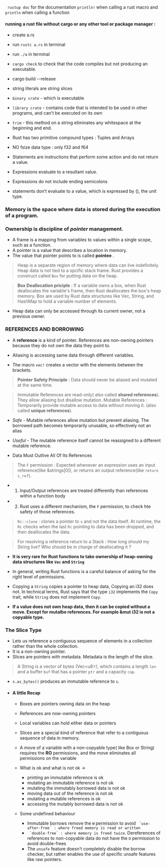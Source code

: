 ` rustup doc` for the documentation
`println!` when calling a rust macro and `println` when calling a function

#### running a rust file without cargo or any other tool or package manager :

- create a.rs
- run `rustc a.rs` in terminal
- run `./a` in terminal

- `cargo check` to check that the code compiles but not producing an executable.

- cargo build --release

- string literals are string slices
- `binary crate` - which is executable
- `library crate` - contains code that is intended to be used in other programs, and can't be executed on its own
- `trim` - this method on a string eliminates any whitespace at the beginning and end.
- Rust has two primitive compound types : Tuples and Arrays
- NO fsize data type : only f32 and f64
- Statements are instructions that perform some action and do not return a value.
- Expressions evaluate to a resultant value.
- Expressions do not include ending semicolons
- statements don’t evaluate to a value, which is expressed by (), the unit type.

### Memory is the space where data is stored during the execution of a program.

### Ownership is discipline of _pointer_ management.

- A frame is a mapping from variables to values within a single scope, such as a function.
- A pointer is a value that describes a location in memory.
- The value that pointer points to is called **pointee** .

> Heap is a separate region of memory where data can live indefinitely. Heap data is not tied to a spcific stack frame. Rust provides a construct called `Box` for putting data on the heap.

> **Box Deallocation priciple** : If a variable owns a box, when Rust deallocates the variable's frame, then Rust deallocates the box's heap memory.
> Box are used by Rust data structures like Vec, String, and HashMap to hold a variable number of elements.

- Heap data can only be accessed through its current owner, not a previous owner.

### REFERENCES AND BORROWING

- A **reference** is a kind of pointer. References are non-owning pointers because they do not own the data they point to.

- Aliasing is accessing same data through different variables.
- The macro `vec!` creates a vector with the elements between the brackets.

> **Pointer Safety Principle** : Data should never be aliased and mutated at the same time.

> Immutable References are read-only( also called **shared references**). They allow aliasing but disallow mutation.
> Mutable References : Temporarily provide mutable access to data without moving it. (also called **unique references**).

- _Safe_ - Mutable references allow mutation but prevent aliasing. The borrowed path becomes temporarily unusable, so effectively not an alias
- _Useful_ - The mutable reference itself cannot be reassigned to a different mutable reference.

- Data Must Outlive All Of Its References

> The `F` permission : Expected whenever an expression uses an input reference(like &strings[0]), or returns an output reference(like `return s_ref`).

- 1. Input/Output references are treated differently than references within a function body
- 2. Rust uses a different mechanism, the `F` permission, to check hte safety of those references.

> `Rc::clone` : clones a pointer to `s` and not the data itself. At runtime, the `Rc` checks when the last `Rc` pointing to data has been dropped, and then deallocates the data.

> For resolving a reference return to a Stack : How long should my String live? Who should be in charge of deallocating it ?

- **It is very rare for Rust functions to take ownership of heap-owning data structures like `Vec` and `String`**

- In general, writing Rust functions is a careful balance of asking for the _right_ level of permissions.

- Copying a `String` copies a pointer to heap data, Copying an i32 does not. In technical terms, Rust says that the type `i32` implements the `Copy` trait, while `String` does not implement `Copy`.

- **If a value does not own heap data, then it can be copied without a move. Except for mutalbe references. For example &mut i32 is not a copyable type.**

### The Slice Type
- Lets us reference a contiguous sequence of elements in a collection rather than the whole collection.
- It is a non-owning pointer.
- Slices are pointers with metadata. Metadata is the length of the slice.

> A String is a vector of bytes (Vec\<u8>\), which contains a length `len` and a buffer `buf` that has a pointer `ptr` and a capacity `cap`.

- `s.as_bytes()` produces an immutable reference to `s`.

- #### A little Recap
    - Boxes are pointers owning data on the heap
    - References are now-owning pointers
    - Local variables can hold either data or pointers
    - Slices are a special kind of reference that refer to a contiguous sequence of data in memory.
    - A move of a variable with a non-copyable type( like Box<T> or String) requires the __RO__ permissions, and the move eliminates all permissions on the variable

    - What is ok and what is not ok ->
        - printing an immutable reference is ok
        - mutating an immutable reference is not ok
        - mutating the immutably borrowed data is not ok
        - moving data out of the reference is not ok
        - mutating a mutable references is ok
        - accessing the mutably borrowed data is not ok
    
    - Some undefined behaviour
        - Immutable borrows remove the `W` permission to avoid ``` `use-after-free` : where freed memory is read or written```
        - ``` `double-free` : where memory is freed twice```. Dereferences of references to non-copyable data do not have the `O` permission to avoid double-frees
        - The `unsafe` feature doesn't completely disable the borrow checker, but rather enables the use of specific unsafe features like raw pointers.